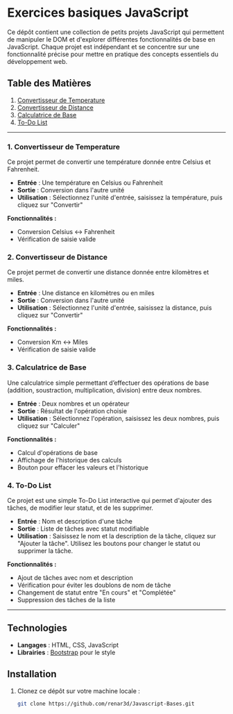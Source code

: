 # Exercices basiques JavaScript

Ce dépôt contient une collection de petits projets JavaScript qui permettent de manipuler le DOM et d'explorer différentes fonctionnalités de base en JavaScript. Chaque projet est indépendant et se concentre sur une fonctionnalité précise pour mettre en pratique des concepts essentiels du développement web.

## Table des Matières

1. [Convertisseur de Temperature](#convertisseur-de-temperature)
2. [Convertisseur de Distance](#convertisseur-de-distance)
3. [Calculatrice de Base](#calculatrice-de-base)
4. [To-Do List](#to-do-list)

---

### 1. Convertisseur de Temperature

Ce projet permet de convertir une température donnée entre Celsius et Fahrenheit.

- **Entrée** : Une température en Celsius ou Fahrenheit
- **Sortie** : Conversion dans l'autre unité
- **Utilisation** : Sélectionnez l'unité d'entrée, saisissez la température, puis cliquez sur "Convertir"

**Fonctionnalités :**
- Conversion Celsius ↔️ Fahrenheit
- Vérification de saisie valide

### 2. Convertisseur de Distance

Ce projet permet de convertir une distance donnée entre kilomètres et miles.

- **Entrée** : Une distance en kilomètres ou en miles
- **Sortie** : Conversion dans l'autre unité
- **Utilisation** : Sélectionnez l'unité d'entrée, saisissez la distance, puis cliquez sur "Convertir"

**Fonctionnalités :**
- Conversion Km ↔️ Miles
- Vérification de saisie valide

### 3. Calculatrice de Base

Une calculatrice simple permettant d’effectuer des opérations de base (addition, soustraction, multiplication, division) entre deux nombres.

- **Entrée** : Deux nombres et un opérateur
- **Sortie** : Résultat de l'opération choisie
- **Utilisation** : Sélectionnez l'opération, saisissez les deux nombres, puis cliquez sur "Calculer"

**Fonctionnalités :**
- Calcul d'opérations de base
- Affichage de l'historique des calculs
- Bouton pour effacer les valeurs et l'historique

### 4. To-Do List

Ce projet est une simple To-Do List interactive qui permet d'ajouter des tâches, de modifier leur statut, et de les supprimer.

- **Entrée** : Nom et description d'une tâche
- **Sortie** : Liste de tâches avec statut modifiable
- **Utilisation** : Saisissez le nom et la description de la tâche, cliquez sur "Ajouter la tâche". Utilisez les boutons pour changer le statut ou supprimer la tâche.

**Fonctionnalités :**
- Ajout de tâches avec nom et description
- Vérification pour éviter les doublons de nom de tâche
- Changement de statut entre "En cours" et "Complétée"
- Suppression des tâches de la liste

---

## Technologies

- **Langages** : HTML, CSS, JavaScript
- **Librairies** : [Bootstrap](https://getbootstrap.com/) pour le style

## Installation

1. Clonez ce dépôt sur votre machine locale :
   ```bash
   git clone https://github.com/renar3d/Javascript-Bases.git
